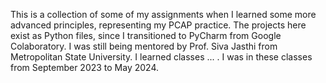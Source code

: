 This is a collection of some of my assignments when I learned some more advanced principles, representing my PCAP practice. The projects here exist as Python files, since I transitioned to PyCharm from Google Colaboratory. I was still being mentored by Prof. Siva Jasthi from Metropolitan State University. I learned classes ... . I was in these classes from September 2023 to May 2024.
